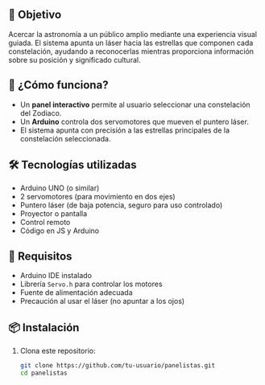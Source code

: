 ## 🎯 Objetivo

Acercar la astronomía a un público amplio mediante una experiencia visual guiada. El sistema apunta un láser hacia las estrellas que componen cada constelación, ayudando a reconocerlas mientras proporciona información sobre su posición y significado cultural.

## 🧠 ¿Cómo funciona?

- Un **panel interactivo** permite al usuario seleccionar una constelación del Zodiaco.
- Un **Arduino** controla dos servomotores que mueven el puntero láser.
- El sistema apunta con precisión a las estrellas principales de la constelación seleccionada.

## 🛠️ Tecnologías utilizadas

- Arduino UNO (o similar)
- 2 servomotores (para movimiento en dos ejes)
- Puntero láser (de baja potencia, seguro para uso controlado)
- Proyector o pantalla
- Control remoto
- Código en JS y Arduino

## 🔌 Requisitos

- Arduino IDE instalado
- Librería `Servo.h` para controlar los motores
- Fuente de alimentación adecuada
- Precaución al usar el láser (no apuntar a los ojos)

## 📦 Instalación

1. Clona este repositorio:

   ```bash
   git clone https://github.com/tu-usuario/panelistas.git
   cd panelistas
